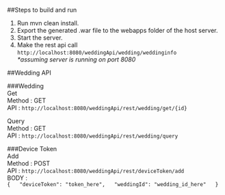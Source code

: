 ##Steps to build and run  
  1. Run mvn clean install.  
  2. Export the generated .war file to the webapps folder of the host server.  
  3. Start the server.  
  4. Make the rest api call  
    `http://localhost:8080/weddingApi/wedding/weddinginfo`  
    _*assuming server is running on port 8080_


##Wedding API

###Wedding    
Get   
Method : GET  
API : `http://localhost:8080/weddingApi/rest/wedding/get/{id}`  

Query   
Method : GET  
API : `http://localhost:8080/weddingApi/rest/wedding/query`

###Device Token  
Add   
Method : POST  
API : `http://localhost:8080/weddingApi/rest/deviceToken/add`  
BODY :  
`{  
    "deviceToken": "token_here",  
    "weddingId": "wedding_id_here"  
}`  


